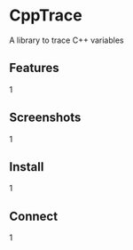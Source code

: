 # CppTrace
 A library to trace C++ variables

## Features

1

## Screenshots

1

## Install

1

## Connect

1

